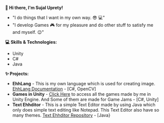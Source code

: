 **👋 Hi there, I'm Sujal Uprety!**

* "I do things that I want in my own way. 😎 💻" 
* "I develop Games 🎮 for my pleasure and do other stuff to satisfy me and myself. 😉"

**💻 Skills & Technologies:**

* Unity
* C#
* Java

**✨ Projects:**

* **EhhLang** - This is my own language which is used for creating image. [EhhLang Documentation](https://ehhlang.github.io/ehhlang.html) -  [C#, OpenCV]
* **Games in Unity** - [Click Here](https://sujalisdead.itch.io) to access all the games made by me in Unity Engine. And Some of them are made for Game Jams - [C#, Unity]
* **Text Ehhditor** - This is a simple Text Editor made by using Java which only does simple text editing like Notepad. This Text Editor also have so many themes. [Text Ehhditor Repository](https://github.com/SujalUprety/Text-Ehhditor) - [Java}


